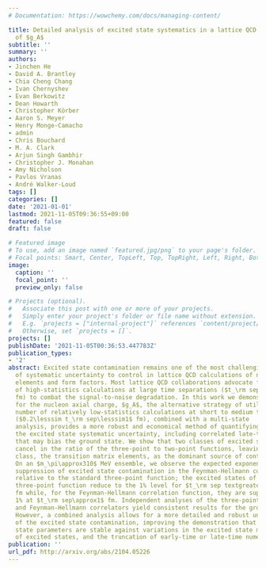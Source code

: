 ```yaml
---
# Documentation: https://wowchemy.com/docs/managing-content/

title: Detailed analysis of excited state systematics in a lattice QCD calculation
  of $g_A$
subtitle: ''
summary: ''
authors:
- Jinchen He
- David A. Brantley
- Chia Cheng Chang
- Ivan Chernyshev
- Evan Berkowitz
- Dean Howarth
- Christopher Körber
- Aaron S. Meyer
- Henry Monge-Camacho
- admin
- Chris Bouchard
- M. A. Clark
- Arjun Singh Gambhir
- Christopher J. Monahan
- Amy Nicholson
- Pavlos Vranas
- André Walker-Loud
tags: []
categories: []
date: '2021-01-01'
lastmod: 2021-11-05T09:36:55+09:00
featured: false
draft: false

# Featured image
# To use, add an image named `featured.jpg/png` to your page's folder.
# Focal points: Smart, Center, TopLeft, Top, TopRight, Left, Right, BottomLeft, Bottom, BottomRight.
image:
  caption: ''
  focal_point: ''
  preview_only: false

# Projects (optional).
#   Associate this post with one or more of your projects.
#   Simply enter your project's folder or file name without extension.
#   E.g. `projects = ["internal-project"]` references `content/project/deep-learning/index.md`.
#   Otherwise, set `projects = []`.
projects: []
publishDate: '2021-11-05T00:36:53.447783Z'
publication_types:
- '2'
abstract: Excited state contamination remains one of the most challenging sources
  of systematic uncertainty to control in lattice QCD calculations of nucleon matrix
  elements and form factors. Most lattice QCD collaborations advocate for the use
  of high-statistics calculations at large time separations ($t_\rm sep\gtrsim1$
  fm) to combat the signal-to-noise degradation. In this work we demonstrate that,
  for the nucleon axial charge, $g_A$, the alternative strategy of utilizing a large
  number of relatively low-statistics calculations at short to medium time separations
  ($0.2\lesssim t_\rm sep\lesssim1$ fm), combined with a multi-state
  analysis, provides a more robust and economical method of quantifying and controlling
  the excited state systematic uncertainty, including correlated late-time fluctuations
  that may bias the ground state. We show that two classes of excited states largely
  cancel in the ratio of the three-point to two-point functions, leaving the third
  class, the transition matrix elements, as the dominant source of contamination.
  On an $m_\pi\approx310$ MeV ensemble, we observe the expected exponential
  suppression of excited state contamination in the Feynman-Hellmann correlation function
  relative to the standard three-point function; the excited states of the regular
  three-point function reduce to the 1% level for $t_\rm sep textgreater2$
  fm while, for the Feynman-Hellmann correlation function, they are suppressed to
  1% at $t_\rm sep\approx1$ fm. Independent analyses of the three-point
  and Feynman-Hellmann correlators yield consistent results for the ground state.
  However, a combined analysis allows for a more detailed and robust understanding
  of the excited state contamination, improving the demonstration that the ground
  state parameters are stable against variations in the excited state model, the number
  of excited states, and the truncation of early-time or late-time numerical data.
publication: ''
url_pdf: http://arxiv.org/abs/2104.05226
---
```

